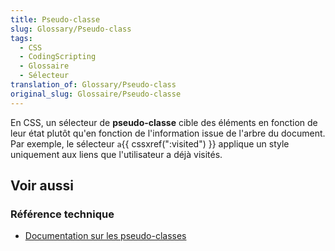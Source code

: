 ```yaml
---
title: Pseudo-classe
slug: Glossary/Pseudo-class
tags:
  - CSS
  - CodingScripting
  - Glossaire
  - Sélecteur
translation_of: Glossary/Pseudo-class
original_slug: Glossaire/Pseudo-classe
---
```


En CSS, un sélecteur de **pseudo-classe** cible des éléments en fonction de leur état plutôt qu'en fonction de l'information issue de l'arbre du document. Par exemple, le sélecteur `a`{{ cssxref(":visited") }} applique un style uniquement aux liens que l'utilisateur a déjà visités.

## Voir aussi

### Référence technique

- [Documentation sur les pseudo-classes](/fr/docs/Web/CSS/Pseudo-classes)
